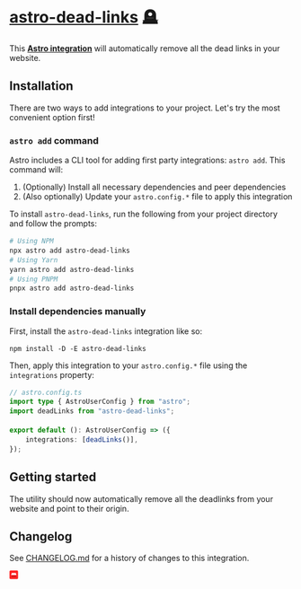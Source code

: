 # [astro-dead-links] 🪦

This **[Astro integration][astro-integration]** will automatically remove all
the dead links in your website.

## Installation

There are two ways to add integrations to your project. Let's try the most
convenient option first!

### `astro add` command

Astro includes a CLI tool for adding first party integrations: `astro add`. This
command will:

1. (Optionally) Install all necessary dependencies and peer dependencies
2. (Also optionally) Update your `astro.config.*` file to apply this integration

To install `astro-dead-links`, run the following from your project directory and
follow the prompts:

```sh
# Using NPM
npx astro add astro-dead-links
# Using Yarn
yarn astro add astro-dead-links
# Using PNPM
pnpx astro add astro-dead-links
```

### Install dependencies manually

First, install the `astro-dead-links` integration like so:

```
npm install -D -E astro-dead-links
```

Then, apply this integration to your `astro.config.*` file using the
`integrations` property:

```ts
// astro.config.ts
import type { AstroUserConfig } from "astro";
import deadLinks from "astro-dead-links";

export default (): AstroUserConfig => ({
	integrations: [deadLinks()],
});
```

## Getting started

The utility should now automatically remove all the deadlinks from your website
and point to their origin.

[astro-dead-links]: https://npmjs.org/astro-dead-links
[astro-integration]: https://docs.astro.build/en/guides/integrations-guide/

## Changelog

See [CHANGELOG.md](CHANGELOG.md) for a history of changes to this integration.

[![Built with Lightrix/npm](https://raw.githubusercontent.com/Lightrix/npm/main/.github/img/favicon.png)](https://github.com/Lightrix/npm)
